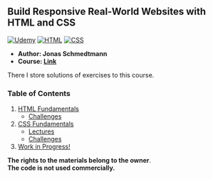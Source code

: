 ## Build Responsive Real-World Websites with HTML and CSS

[![Udemy](https://img.shields.io/badge/Udemy-black?style=for-the-badge&logo=udemy&logoColor=%black)](#)
[![HTML](https://img.shields.io/badge/HTML-DD4A25?style=for-the-badge&logo=html5&logoColor=white)](#)
[![CSS](https://img.shields.io/badge/CSS-254ADD?style=for-the-badge&logo=css3&logoColor=white)](#)

- **Author: Jonas Schmedtmann** <br>
- **Course: [**Link**](https://www.udemy.com/course/design-and-develop-a-killer-website-with-html5-and-css3/)** <br>

There I store solutions of exercises to this course.

### Table of Contents
1. [HTML Fundamentals](./01-HTML-Fundamentals) <br>
   - [Challenges](./01-HTML-Fundamentals/Challenges) <br> 
2. [CSS Fundamentals](./02-CSS-Fundamentals) <br>
   - [Lectures](./02-CSS-Fundamentals/Lectures) <br>
   - [Challenges](./02-CSS-Fundamentals/Challenges) <br>
3. [Work in Progress!](#) <br>

**The rights to the materials belong to the owner**.<br>
**The code is not used commercially.**